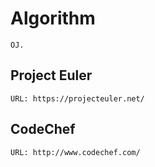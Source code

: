# Algorithm
    OJ.

## Project Euler
    URL: https://projecteuler.net/

## CodeChef
    URL: http://www.codechef.com/
